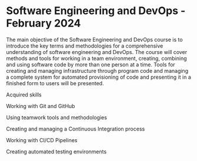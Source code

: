 # Software Engineering and DevOps - February 2024

The main objective of the Software Engineering and DevOps course is to introduce the key terms and methodologies for a comprehensive understanding of software engineering and DevOps. The course will cover methods and tools for working in a team environment, creating, combining and using software code by more than one person at a time. Tools for creating and managing infrastructure through program code and managing a complete system for automated provisioning of code and presenting it in a finished form to users will be presented.

Acquired skills

Working with Git and GitHub

Using teamwork tools and methodologies

Creating and managing a Continuous Integration process

Working with CI/CD Pipelines

Creating automated testing environments

